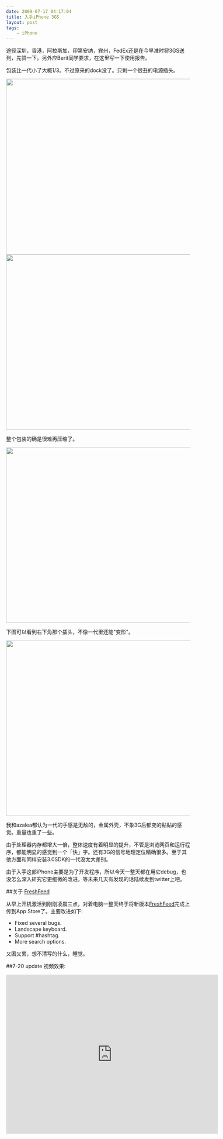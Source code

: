 ```yaml
---
date: 2009-07-17 04:17:04
title: 入手iPhone 3GS
layout: post
tags:
    - iPhone
---
```

途径深圳，香港，阿拉斯加，印第安纳，宾州，FedEx还是在今早准时将3GS送到，先赞一下。另外应Berit同学要求，在这里写一下使用报告。

包装比一代小了大概1/3。不过原来的dock没了。只剩一个很丑的电源插头。

<img class="alignnone" src="https://lh4.googleusercontent.com/-UHR9hqyzF5s/Sv_5a5NZLlI/AAAAAAAAmsM/HI6e7AI_p3k/s640/IMG_0141.JPG" alt="" width="640" height="480" />

<img class="alignnone" src="https://lh3.googleusercontent.com/-arivRQcBc8U/Sv_5bGsjz_I/AAAAAAAAmso/w0DcbjGbeX8/s640/IMG_0143.JPG" alt="" width="640" height="480" />

整个包装的确是很难再压缩了。

<img class="alignnone" src="https://lh5.googleusercontent.com/-CaKBCRVNaAc/Sv_5bsm3gKI/AAAAAAAAms8/b2eVO5i1RM4/s640/IMG_0145.JPG" alt="" width="640" height="480" />

下图可以看到右下角那个插头，不像一代里还能"变形"。

<img class="alignnone" src="https://lh3.googleusercontent.com/-JupJe3Urjc0/Sv_5bk2x47I/AAAAAAAAmtM/a2evReLhWt8/s640/IMG_0146.JPG" alt="" width="640" height="480" />

我和azalea都认为一代的手感是无敌的，金属外壳，不象3G后都变的黏黏的感觉。重量也重了一些。

由于处理器内存都增大一倍，整体速度有着明显的提升，不管是浏览网页和运行程序，都能明显的感觉到一个「快」字。还有3G的信号地理定位精确很多。至于其他方面和同样安装3.0SDK的一代没太大差别。

由于入手这部iPhone主要是为了开发程序，所以今天一整天都在用它debug，也没怎么深入研究它更细微的改进。等未来几天有发现的话陆续发到twitter上吧。

##关于 <a href="http://www.palaapp.com/freshfeed/" target="_blank">FreshFeed</a>

从早上开机激活到刚刚凌晨三点，对着电脑一整天终于将新版本<a href="http://www.palaapp.com/freshfeed/" target="_blank">FreshFeed</a>完成上传到App Store了。主要改进如下:

- Fixed several bugs.
- Landscape keyboard.
- Support #hashtag.
- More search options.

又困又累，想不清写的什么，睡觉。

##7-20 update 视频效果:

<iframe src="http://player.vimeo.com/video/5667499?title=0&amp;byline=0&amp;portrait=0" width="580" height="435" frameborder="0" webkitAllowFullScreen mozallowfullscreen allowFullScreen></iframe>
